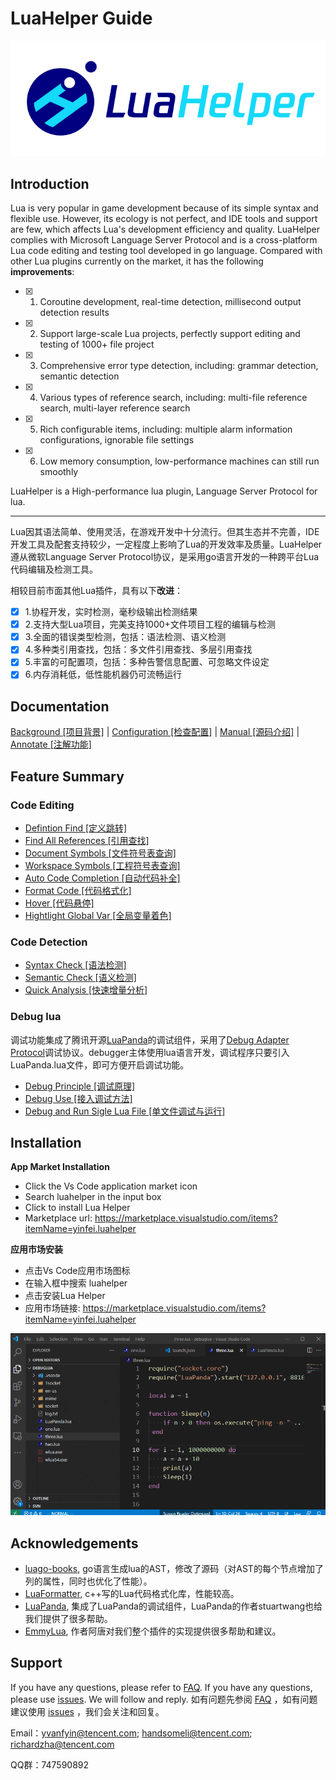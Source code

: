 # LuaHelper Guide
![logo](/docs/images/logo.png)
## Introduction

Lua is very popular in game development because of its simple syntax and flexible use. However, its ecology is not perfect, and IDE  tools and  support are few, which affects Lua's development efficiency and quality. LuaHelper complies with Microsoft Language Server Protocol and is a cross-platform Lua code editing and testing tool developed in go language.
Compared with other Lua plugins currently on the market, it has the following **improvements**:

- [X] 1. Coroutine development, real-time detection, millisecond output detection results
- [X] 2. Support large-scale Lua projects, perfectly support editing and testing of 1000+ file project 
- [X] 3. Comprehensive error type detection, including: grammar detection, semantic detection 
- [X] 4. Various types of reference search, including: multi-file reference search, multi-layer reference search 
- [X] 5. Rich configurable items, including: multiple alarm information configurations, ignorable file settings 
- [X] 6. Low memory consumption, low-performance machines can still run smoothly

LuaHelper is a High-performance lua plugin, Language Server Protocol for lua.

--------------------------------------------------------------------------------------------------------------------
Lua因其语法简单、使用灵活，在游戏开发中十分流行。但其生态并不完善，IDE开发工具及配套支持较少，一定程度上影响了Lua的开发效率及质量。LuaHelper遵从微软Language Server Protocol协议，是采用go语言开发的一种跨平台Lua代码编辑及检测工具。

相较目前市面其他Lua插件，具有以下**改进**：

- [X] 1.协程开发，实时检测，毫秒级输出检测结果
- [X] 2.支持大型Lua项目，完美支持1000+文件项目工程的编辑与检测
- [X] 3.全面的错误类型检测，包括：语法检测、语义检测
- [X] 4.多种类引用查找，包括：多文件引用查找、多层引用查找
- [X] 5.丰富的可配置项，包括：多种告警信息配置、可忽略文件设定
- [X] 6.内存消耗低，低性能机器仍可流畅运行

## Documentation
[Background [项目背景]](./docs/manual/introduction.md "项目背景介绍") | [Configuration [检查配置]](./docs/manual/config.md "检查配置") | [Manual [源码介绍]](./docs/manual/mainsource.md "源码介绍") | [Annotate [注解功能]](./docs/manual/annotate.md "注解功能")

## Feature Summary

### Code Editing
* [Defintion Find [定义跳转]](./docs/manual/Feature.md/#DefintionFind)
* [Find All References [引用查找]](./docs/manual/Feature.md/#FindAllReferences)
* [Document Symbols [文件符号表查询]](./docs/manual/Feature.md/#DocumentSymbols)
* [Workspace Symbols [工程符号表查询]](./docs/manual/Feature.md/#WorkspaceSymbols)
* [Auto Code Completion [自动代码补全]](./docs/manual/Feature.md/#AutoCodeCompletion)
* [Format Code [代码格式化]](./docs/manual/Feature.md/#FormatCode)
* [Hover [代码悬停]](./docs/manual/Feature.md#Hover)
* [Hightlight Global Var [全局变量着色]](./docs/manual/Feature.md/#HightlightGlobalVar)

### Code Detection
* [Syntax Check [语法检测]](./docs/manual/Feature.md/#SyntaxCheck)
* [Semantic Check [语义检测]](./docs/manual/Feature.md/#SemanticCheck)
* [Quick Analysis [快速增量分析]](./docs/manual/Feature.md/#QuickAnalysis)

### Debug lua
调试功能集成了腾讯开源[LuaPanda](https://github.com/Tencent/LuaPanda)的调试组件，采用了[Debug Adapter Protocol](https://microsoft.github.io/debug-adapter-protocol/)调试协议。debugger主体使用lua语言开发，调试程序只要引入LuaPanda.lua文件，即可方便开启调试功能。
* [Debug Principle [调试原理]](./docs/manual/debugPrinciple.md)
* [Debug Use [接入调试方法]](./docs/manual/usedebug.md)
* [Debug and Run Sigle Lua File [单文件调试与运行]](./docs/manual/debugsinglefile.md)


## Installation
**App Market Installation**
* Click the Vs Code application market icon 
* Search luahelper in the input box 
* Click to install Lua Helper
* Marketplace url: https://marketplace.visualstudio.com/items?itemName=yinfei.luahelper

**应用市场安装**
* 点击Vs Code应用市场图标
* 在输入框中搜索 luahelper
* 点击安装Lua Helper
* 应用市场链接: https://marketplace.visualstudio.com/items?itemName=yinfei.luahelper

![avatar](docs/images/Install.gif)


## Acknowledgements
* [luago-books](https://github.com/zxh0/luago-book), go语言生成lua的AST，修改了源码（对AST的每个节点增加了列的属性，同时也优化了性能）。
* [LuaFormatter](https://github.com/Koihik/LuaFormatter), c++写的Lua代码格式化库，性能较高。
* [LuaPanda](https://github.com/Tencent/LuaPanda), 集成了LuaPanda的调试组件，LuaPanda的作者stuartwang也给我们提供了很多帮助。
* [EmmyLua](https://github.com/EmmyLua), 作者阿唐对我们整个插件的实现提供很多帮助和建议。


## Support
If you have any questions, please refer to [FAQ](#FAQ). If you have any questions, please use [issues](https://github.com/yinfei8/LuaHelper/issues). We will follow and reply.
如有问题先参阅 [FAQ](#FAQ) ，如有问题建议使用 [issues](https://github.com/yinfei8/LuaHelper/issues) ，我们会关注和回复。

Email：yvanfyin@tencent.com; handsomeli@tencent.com; richardzha@tencent.com

QQ群：747590892

